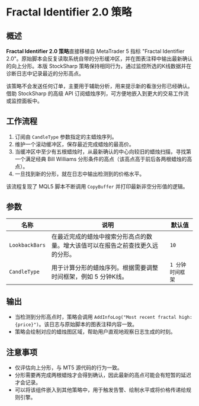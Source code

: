 # Fractal Identifier 2.0 策略

## 概述
**Fractal Identifier 2.0 策略**直接移植自 MetaTrader 5 指标 "Fractal Identifier 2.0"。原始脚本会反复读取系统自带的分形缓冲区，并在图表注释中输出最新确认的向上分形。本版 StockSharp 策略保持相同行为，通过监控所选的K线数据并在诊断日志中记录最近的分形高点。

该策略不会发送任何订单，主要用于辅助分析，用来提示新的看涨分形已经确认。借助 StockSharp 的高级 API 订阅蜡烛序列，可方便地嵌入到更大的交易工作流或监控面板中。

## 工作流程
1. 订阅由 `CandleType` 参数指定的主蜡烛序列。
2. 维护一个滚动缓冲区，保存最近完成蜡烛的最高价。
3. 当缓冲区中至少有五根蜡烛时，从最新确认的中心向较旧的蜡烛扫描，寻找第一个满足经典 Bill Williams 分形条件的高点（该高点高于前后各两根蜡烛的高点）。
4. 一旦找到新的分形，就在日志中输出检测到的价格水平。

该流程复现了 MQL5 脚本不断调用 `CopyBuffer` 并打印最新非空分形值的逻辑。

## 参数
| 名称 | 说明 | 默认值 |
| --- | --- | --- |
| `LookbackBars` | 在最近完成的蜡烛中搜索分形高点的数量。增大该值可以在报告之前查找更久远的分形。 | `10` |
| `CandleType` | 用于计算分形的蜡烛序列。根据需要调整时间框架，例如 5 分钟K线。 | `1 分钟时间框架` |

## 输出
- 当检测到分形高点时，策略会调用 `AddInfoLog("Most recent fractal high: {price}")`。该日志与原始脚本的图表注释内容一致。
- 策略会绘制对应的蜡烛图区域，帮助用户直观地观察日志生成的时刻。

## 注意事项
- 仅评估向上分形，与 MT5 源代码的行为一致。
- 分形需要再完成两根蜡烛才会得到确认，因此最新的高点可能会有短暂的延迟才会记录。
- 可以将该组件嵌入到其他策略中，用于触发告警、绘制水平或将价格传递给规则引擎。
